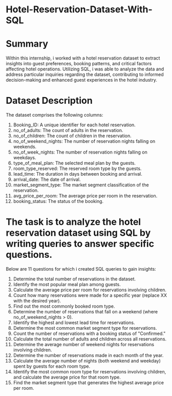 # Hotel-Reservation-Dataset-With-SQL
# Summary
Within this internship, i worked with a hotel reservation dataset to extract insights into guest preferences, booking patterns, and critical factors affecting hotel operations. Utilizing SQL, i was able to analyze the data and address particular inquiries regarding the dataset, contributing to informed decision-making and enhanced guest experiences in the hotel industry.

# Dataset Description
The dataset comprises the following columns:

1. Booking_ID: A unique identifier for each hotel reservation.
2. no_of_adults: The count of adults in the reservation.
3. no_of_children: The count of children in the reservation.
4. no_of_weekend_nights: The number of reservation nights falling on weekends.
5. no_of_week_nights: The number of reservation nights falling on weekdays.
6. type_of_meal_plan: The selected meal plan by the guests.
7. room_type_reserved: The reserved room type by the guests.
8. lead_time: The duration in days between booking and arrival.
9. arrival_date: The date of arrival.
10. market_segment_type: The market segment classification of the reservation.
11. avg_price_per_room: The average price per room in the reservation.
12. booking_status: The status of the booking.

# The task is to analyze the hotel reservation dataset using SQL by writing queries to answer specific questions. 
Below are 11 questions for which i created SQL queries to gain insights:

1. Determine the total number of reservations in the dataset.
2. Identify the most popular meal plan among guests.
3. Calculate the average price per room for reservations involving children.
4. Count how many reservations were made for a specific year (replace XX with the desired year).
5. Find out the most commonly booked room type.
6. Determine the number of reservations that fall on a weekend (where no_of_weekend_nights > 0).
7. Identify the highest and lowest lead time for reservations.
8. Determine the most common market segment type for reservations.
9. Count the number of reservations with a booking status of "Confirmed."
10. Calculate the total number of adults and children across all reservations.
11. Determine the average number of weekend nights for reservations involving children.
12. Determine the number of reservations made in each month of the year.
13. Calculate the average number of nights (both weekend and weekday) spent by guests for each room type.
14. Identify the most common room type for reservations involving children, and calculate the average price for that room type.
15. Find the market segment type that generates the highest average price per room.
